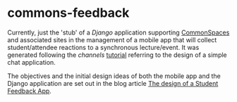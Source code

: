 # commons-feedback
 
Currently, just the 'stub' of a *Django* application supporting [CommonSpaces](https://github.com/gtoffoli/commons) and associated sites in the management of a mobile app that will collect student/attendee reactions to a synchronous lecture/event. It was generated following the *channels* [tutorial](https://channels.readthedocs.io/en/stable/tutorial/index.html) referring to the design of a simple chat application.

The objectives and the initial design ideas of both the mobile app and the Django application are set out in the blog article [The design of a Student Feedback App](http://www.we-collab.eu/weblog/6/).

